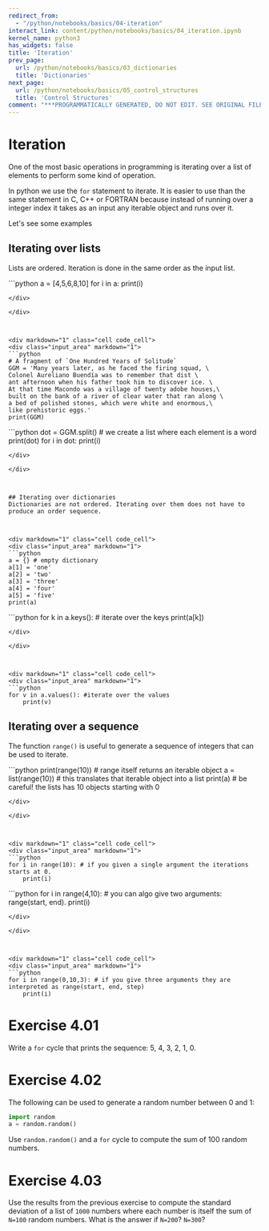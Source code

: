 ```yaml
---
redirect_from:
  - "/python/notebooks/basics/04-iteration"
interact_link: content/python/notebooks/basics/04_iteration.ipynb
kernel_name: python3
has_widgets: false
title: 'Iteration'
prev_page:
  url: /python/notebooks/basics/03_dictionaries
  title: 'Dictionaries'
next_page:
  url: /python/notebooks/basics/05_control_structures
  title: 'Control Structures'
comment: "***PROGRAMMATICALLY GENERATED, DO NOT EDIT. SEE ORIGINAL FILES IN /content***"
---
```



# Iteration

One of the most basic operations in programming is iterating over a list of elements to perform some kind of operation.

In python we use the `for` statement to iterate. It is easier to use than the same statement in C, C++ or FORTRAN because instead of running over a integer index it takes as an input any iterable object and runs over it.

Let's see some examples



## Iterating over lists

Lists are ordered. Iteration is done in the same order as the input list.



<div markdown="1" class="cell code_cell">
<div class="input_area" markdown="1">
```python
a = [4,5,6,8,10]
for i in a:
    print(i)

```
</div>

</div>



<div markdown="1" class="cell code_cell">
<div class="input_area" markdown="1">
```python
# A fragment of `One Hundred Years of Solitude`
GGM = 'Many years later, as he faced the firing squad, \
Colonel Aureliano Buendía was to remember that dist \
ant afternoon when his father took him to discover ice. \
At that time Macondo was a village of twenty adobe houses,\
built on the bank of a river of clear water that ran along \
a bed of polished stones, which were white and enormous,\
like prehistoric eggs.'
print(GGM)

```
</div>

</div>



<div markdown="1" class="cell code_cell">
<div class="input_area" markdown="1">
```python
dot = GGM.split()  # we create a list where each element is a word
print(dot)
for i in dot:
    print(i)

```
</div>

</div>



## Iterating over dictionaries
Dictionaries are not ordered. Iterating over them does not have to produce an order sequence.



<div markdown="1" class="cell code_cell">
<div class="input_area" markdown="1">
```python
a = {} # empty dictionary
a[1] = 'one'
a[2] = 'two'
a[3] = 'three'
a[4] = 'four'
a[5] = 'five'
print(a)

```
</div>

</div>



<div markdown="1" class="cell code_cell">
<div class="input_area" markdown="1">
```python
for k in a.keys(): # iterate over the keys
    print(a[k])

```
</div>

</div>



<div markdown="1" class="cell code_cell">
<div class="input_area" markdown="1">
```python
for v in a.values(): #iterate over the values
    print(v)

```
</div>

</div>



## Iterating over a sequence

The function `range()` is useful to generate a sequence of integers that can be used to iterate.



<div markdown="1" class="cell code_cell">
<div class="input_area" markdown="1">
```python
print(range(10)) # range itself returns an iterable object
a = list(range(10)) # this translates that iterable object into a list
print(a) # be careful! the lists has 10 objects starting with 0

```
</div>

</div>



<div markdown="1" class="cell code_cell">
<div class="input_area" markdown="1">
```python
for i in range(10): # if you given a single argument the iterations starts at 0.
    print(i)

```
</div>

</div>



<div markdown="1" class="cell code_cell">
<div class="input_area" markdown="1">
```python
for i in range(4,10): # you can algo give two arguments: range(start, end). 
    print(i)

```
</div>

</div>



<div markdown="1" class="cell code_cell">
<div class="input_area" markdown="1">
```python
for i in range(0,10,3): # if you give three arguments they are interpreted as range(start, end, step)
    print(i)

```
</div>

</div>



# Exercise 4.01
Write a `for` cycle that prints the sequence: 5, 4, 3, 2, 1, 0.



# Exercise 4.02

The following can be used to generate a random number between 0 and 1:

```python
import random
a = random.random()
```
Use `random.random()` and a `for` cycle to compute the sum of 100 random numbers.



# Exercise 4.03

Use the results from the previous exercise to compute the standard deviation of 
a list of `1000` numbers where each number is itself the sum of `N=100` random numbers. 
What is the answer if `N=200`? `N=300`? 

